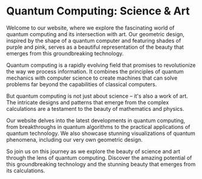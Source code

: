 <!--font:Montserrat-->

# Quantum Computing: Science & Art

Welcome to our website, where we explore the fascinating world of quantum computing and its intersection with art. Our geometric design, inspired by the shape of a quantum computer and featuring shades of purple and pink, serves as a beautiful representation of the beauty that emerges from this groundbreaking technology.

Quantum computing is a rapidly evolving field that promises to revolutionize the way we process information. It combines the principles of quantum mechanics with computer science to create machines that can solve problems far beyond the capabilities of classical computers.

But quantum computing is not just about science – it's also a work of art. The intricate designs and patterns that emerge from the complex calculations are a testament to the beauty of mathematics and physics.

Our website delves into the latest developments in quantum computing, from breakthroughs in quantum algorithms to the practical applications of quantum technology. We also showcase stunning visualizations of quantum phenomena, including our very own geometric design.

So join us on this journey as we explore the beauty of science and art through the lens of quantum computing. Discover the amazing potential of this groundbreaking technology and the stunning beauty that emerges from its calculations.

<!--

Write me markdown content of website with wallpaper:

"A geometric design in shades of purple and pink, inspired by the shape of a quantum computer"

The header of the page should not be copy of the text but rather a real content of the website which is using this wallpaper.


---


# Quantum Wallpaper

Decorate your desktop or phone with our stunning geometric wallpaper inspired by the shape of a quantum computer. The design features shades of purple and pink, creating a mesmerizing effect that is sure to catch everyone's eye.

Whether you're a fan of quantum computing or just looking for a unique and stylish wallpaper, our Quantum Wallpaper is the perfect choice. It's easy to download and set as your background, so you can enjoy its beauty every day.

Get your hands on this amazing wallpaper today and add a touch of sophistication to your digital life!


---


Heading should not include word "wallpaper". The website should not be about the wallpaper itself, wallpaper is just a related background, rewrite whole content.


---


# Quantum Computing: Where Science Meets Art

Welcome to our website, where we explore the fascinating world of quantum computing. Our geometric design in shades of purple and pink, inspired by the shape of a quantum computer, serves as the perfect backdrop for our exploration.

Quantum computing is a rapidly evolving field that promises to revolutionize the way we process information. It combines the principles of quantum mechanics with computer science to create machines that can solve problems far beyond the capabilities of classical computers.

But quantum computing is not just about science – it's also a work of art. The intricate designs and patterns that emerge from the complex calculations are a testament to the beauty of mathematics and physics.

Our website delves into the latest developments in quantum computing, from breakthroughs in quantum algorithms to the practical applications of quantum technology. We also showcase stunning visualizations of quantum phenomena, including our very own geometric wallpaper.

So join us on this journey where science meets art, and discover the amazing world of quantum computing.


---


Heading is too long, rewrite whole content.


---


# Exploring the Intersection of Science and Art: Quantum Computing

Welcome to our website, where we explore the fascinating world of quantum computing and its intersection with art. Our geometric design, featuring shades of purple and pink inspired by the shape of a quantum computer, serves as a beautiful backdrop for this exploration.

Quantum computing is a rapidly evolving field that promises to revolutionize the way we process information. It combines the principles of quantum mechanics with computer science to create machines that can solve problems far beyond the capabilities of classical computers.

But quantum computing is not just about science – it's also a work of art. The intricate designs and patterns that emerge from the complex calculations are a testament to the beauty of mathematics and physics.

Our website delves into the latest developments in quantum computing, from breakthroughs in quantum algorithms to the practical applications of quantum technology. We also showcase stunning visualizations of quantum phenomena, including our very own geometric design.

So join us on this journey as we explore the intersection of science and art through the lens of quantum computing. Discover the amazing potential of this groundbreaking technology and the stunning beauty that emerges from its calculations.


---


Heading is too long, rewrite whole content.


---


# Quantum Computing: Exploring the Beauty of Science and Art

Welcome to our website, where we explore the fascinating world of quantum computing and its intersection with art. Our geometric design, inspired by the shape of a quantum computer and featuring shades of purple and pink, serves as a beautiful representation of the beauty that emerges from this groundbreaking technology.

Quantum computing is a rapidly evolving field that promises to revolutionize the way we process information. It combines the principles of quantum mechanics with computer science to create machines that can solve problems far beyond the capabilities of classical computers.

But quantum computing is not just about science – it's also a work of art. The intricate designs and patterns that emerge from the complex calculations are a testament to the beauty of mathematics and physics.

Our website delves into the latest developments in quantum computing, from breakthroughs in quantum algorithms to the practical applications of quantum technology. We also showcase stunning visualizations of quantum phenomena, including our very own geometric design.

So join us on this journey as we explore the beauty of science and art through the lens of quantum computing. Discover the amazing potential of this groundbreaking technology and the stunning beauty that emerges from its calculations.


---


Write me a Google font which is best fitting for the website.

Pick from the list:
- Poppins
- Alegreya
- Roboto
- Lobster
- Dancing Script
- IBM Plex Sans
- Raleway
- Open Sans
- Barlow Condensed
- Lato
- Great Vibes
- Exo 2
- Montserrat
- Futura
- Playfair Display
- Inter
- Orbitron


Write just the font name nothing else.


---


Montserrat

-->

